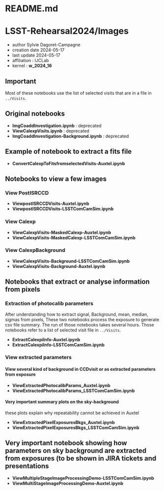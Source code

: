 # README.md

# LSST-Rehearsal2024/Images


- author Sylvie Dagoret-Campagne
- creation date 2024-05-17
- last update 2024-05-17
- affiliation : IJCLab
- kernel : **w_2024_16**


## Important

Most of these notebooks use the list of selected visits that are in a file in ``../Visits``.


## Original notebooks

- **ImgCoaddInvestigation.ipynb** : deprecated
- **ViewCalexpVisits.ipynb** : deprecated
- **ImgCoaddInvestigation-Background.ipynb** : deprecated	

## Example of notebook to extract a fits file

- **ConvertCalexpToFitsfromselectedVisits-Auxtel.ipynb**


## Notebooks to view a few images


### View PostISRCCD
- **ViewpostISRCCDVisits-Auxtel.ipynb**
- **ViewpostISRCCDVisits-LSSTComCamSim.ipynb**

### View Calexp

- **ViewCalexpVisits-MaskedCalexp-Auxtel.ipynb**
-  **ViewCalexpVisits-MaskedCalexp-LSSTComCamSim.ipynb** 

### View CalexpBackground

- **ViewCalexpVisits-Background-LSSTComCamSim.ipynb** 
- **ViewCalexpVisits-Background-Auxtel.ipynb**	

## Notebooks that extract or analyse information from pixels

### Extraction of photocalib parameters

After understanding how to extract signal, Background, mean, median, sigmas from pixels,
These two notebooks process the exposure to generate csv file summary.
The run of those notebooks takes several hours.
Those notebooks refer to a list of selected visit file in ``../Visits``.
- **ExtractCalexpiInfo-Auxtel.ipynb**
- **ExtractCalexpiInfo-LSSTComCamSim.ipynb**
  	
### View extracted parameters

#### View several kind of background in CCDvisit or as extracted parameters from exposure

- **ViewExtractedPhotocalibParams_Auxtel.ipynb**
- **ViewExtractedPhotocalibParams_LSSTComCamSim.ipynb**

#### Very important summary plots on the sky-background

these plots explain why repeatability cannot be achieved in Auxtel

- **ViewExtractedPixelExposuresBkgs_Auxtel.ipynb**
- **ViewExtractedPixelExposuresBkgs_LSSTComCamSim.ipynb**



## Very important notebook showing how parameters on sky background are extracted from exposures (to be shown in JIRA tickets and presentations


- **ViewMultipleStageImageProcessingDemo-LSSTComCamSim.ipynb**
- **ViewMultiStageImageProcessingDemo-Auxtel.ipynb**

	          
     

